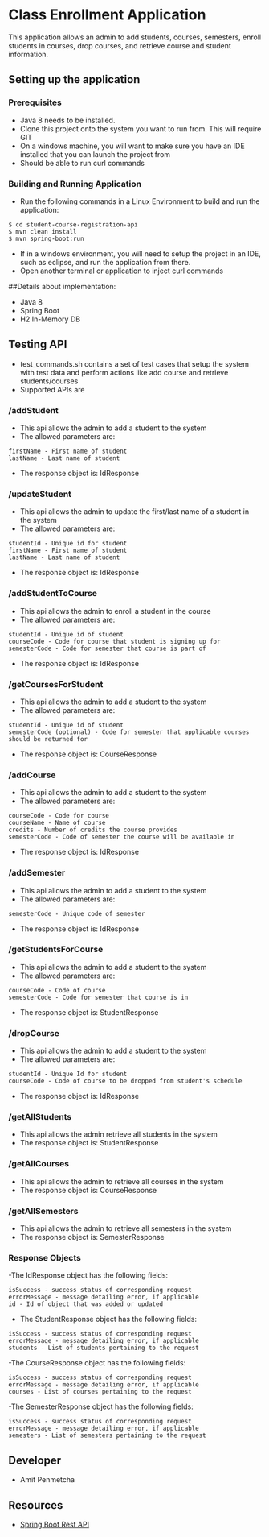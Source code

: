 
# Class Enrollment Application

This application allows an admin to add students, courses, semesters, enroll students in courses, drop courses, and retrieve course and student information.

## Setting up the application


### Prerequisites

- Java 8 needs to be installed.
- Clone this project onto the system you want to run from. This will require GIT
- On a windows machine, you will want to make sure you have an IDE installed that you can launch the project from
- Should be able to run curl commands

### Building and Running Application
- Run the following commands in a Linux Environment to build and run the application:
```
$ cd student-course-registration-api
$ mvn clean install 
$ mvn spring-boot:run
```
- If in a windows environment, you will need to setup the project in an IDE, such as eclipse, and run the application from there.
- Open another terminal or application to inject curl commands

##Details about implementation:
- Java 8
- Spring Boot
- H2 In-Memory DB

## Testing API
- test_commands.sh contains a set of test cases that setup the system with test data and perform actions like add course and retrieve students/courses
- Supported APIs are 
### /addStudent
- This api allows the admin to add a student to the system
- The allowed parameters are:
```
firstName - First name of student
lastName - Last name of student
```
- The response object is: IdResponse

### /updateStudent
- This api allows the admin to update the first/last name of a student in the system
- The allowed parameters are:
```
studentId - Unique id for student
firstName - First name of student
lastName - Last name of student
```
- The response object is: IdResponse

### /addStudentToCourse
- This api allows the admin to enroll a student in the course
- The allowed parameters are:
```
studentId - Unique id of student
courseCode - Code for course that student is signing up for
semesterCode - Code for semester that course is part of
```
- The response object is: IdResponse

### /getCoursesForStudent
- This api allows the admin to add a student to the system
- The allowed parameters are:
```
studentId - Unique id of student
semesterCode (optional) - Code for semester that applicable courses should be returned for
```
- The response object is: CourseResponse

### /addCourse
- This api allows the admin to add a student to the system
- The allowed parameters are:
```
courseCode - Code for course
courseName - Name of course
credits - Number of credits the course provides
semesterCode - Code of semester the course will be available in
```
- The response object is: IdResponse

### /addSemester
- This api allows the admin to add a student to the system
- The allowed parameters are:
```
semesterCode - Unique code of semester
```
- The response object is: IdResponse

### /getStudentsForCourse
- This api allows the admin to add a student to the system
- The allowed parameters are:
```
courseCode - Code of course
semesterCode - Code for semester that course is in
```
- The response object is: StudentResponse

### /dropCourse
- This api allows the admin to add a student to the system
- The allowed parameters are:
```
studentId - Unique Id for student
courseCode - Code of course to be dropped from student's schedule
```
- The response object is: IdResponse

### /getAllStudents
- This api allows the admin retrieve all students in the system
- The response object is: StudentResponse

### /getAllCourses
- This api allows the admin to retrieve all courses in the system
- The response object is: CourseResponse

### /getAllSemesters
- This api allows the admin to retrieve all semesters in the system
- The response object is: SemesterResponse

### Response Objects
-The IdResponse object has the following fields:
```
isSuccess - success status of corresponding request
errorMessage - message detailing error, if applicable
id - Id of object that was added or updated
```

- The StudentResponse object has the following fields:
```
isSuccess - success status of corresponding request
errorMessage - message detailing error, if applicable
students - List of students pertaining to the request
```

-The CourseResponse object has the following fields:
```
isSuccess - success status of corresponding request
errorMessage - message detailing error, if applicable
courses - List of courses pertaining to the request
```

-The SemesterResponse object has the following fields:
```
isSuccess - success status of corresponding request
errorMessage - message detailing error, if applicable
semesters - List of semesters pertaining to the request
```

## Developer

* Amit Penmetcha

## Resources

* [Spring Boot Rest API](https://spring.io/guides/gs/rest-service/)
